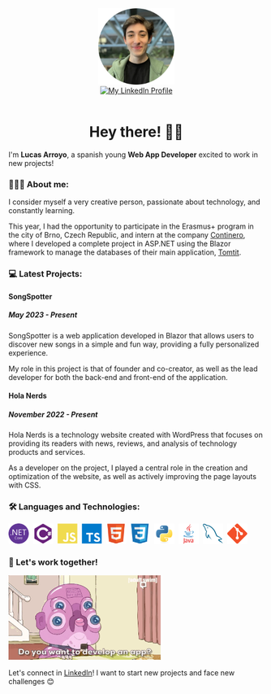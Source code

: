 <div id="header" align="center">
    <img src="img/me.png" width="150"/>

<div id="badges">
    <a href="https://www.linkedin.com/in/lucas-arroyo-174a28196/">
        <img src="https://img.shields.io/badge/LinkedIn-blue?style=for-the-badge&logo=linkedin&logoColor=white" alt="My LinkedIn Profile"/>
    </a>
</div>
<br>
<h1>Hey there! 👋🏻</h1>
</div>


I'm **Lucas Arroyo**, a spanish young **Web App Developer** excited to work in new projects!

### 🙋🏻‍♂️ About me:

I consider myself a very creative person, passionate about technology, and constantly learning.

This year, I had the opportunity to participate in the Erasmus+ program in the city of Brno, Czech Republic, and intern at the company [Continero](https://www.continero.com/en/), where I developed a complete project in ASP.NET using the Blazor framework to manage the databases of their main application, [Tomtit](https://www.tomtit.app/).



### 💻 Latest Projects:

#### SongSpotter
##### *May 2023 - Present*

SongSpotter is a web application developed in Blazor that allows users to discover new songs in a simple and fun way, providing a fully personalized experience.

My role in this project is that of founder and co-creator, as well as the lead developer for both the back-end and front-end of the application.

#### Hola Nerds
##### *November 2022 - Present*

Hola Nerds is a technology website created with WordPress that focuses on providing its readers with news, reviews, and analysis of technology products and services.

As a developer on the project, I played a central role in the creation and optimization of the website, as well as actively improving the page layouts with CSS.

### 🛠️ Languages and Technologies:

<div>
   <img src="https://github.com/devicons/devicon/blob/master/icons/dotnetcore/dotnetcore-original.svg" title="DotNet" alt="DotNet" width="40" height="40"/>&nbsp;
   <img src="https://github.com/devicons/devicon/blob/master/icons/csharp/csharp-plain.svg" title="C#" alt="C#" width="40" height="40"/>&nbsp;
   <img src="https://github.com/devicons/devicon/blob/master/icons/javascript/javascript-plain.svg" title="JS" alt="JS" width="40" height="40"/>&nbsp;
   <img src="https://github.com/devicons/devicon/blob/master/icons/typescript/typescript-plain.svg" title="TypeScript" alt="TypeScript" width="40" height="40"/>&nbsp;
   <img src="https://github.com/devicons/devicon/blob/master/icons/html5/html5-original.svg" title="HTML 5" alt="HTML 5" width="40" height="40"/>&nbsp;
   <img src="https://github.com/devicons/devicon/blob/master/icons/css3/css3-original.svg" title="CSS" alt="CSS" width="40" height="40"/>&nbsp;
   <img src="https://github.com/devicons/devicon/blob/master/icons/python/python-original.svg" title="Python" alt="Python" width="40" height="40"/>&nbsp;
   <img src="https://github.com/devicons/devicon/blob/master/icons/java/java-original-wordmark.svg" title="Java" alt="Java" width="40" height="40"/>&nbsp;
   <img src="https://github.com/devicons/devicon/blob/master/icons/mysql/mysql-original.svg" title="MySQL" alt="MySQL" width="40" height="40"/>&nbsp;
   <img src="https://github.com/devicons/devicon/blob/master/icons/git/git-original.svg" title="Git" alt="Git" width="40" height="40"/>&nbsp;


</div>


### 🤝 Let's work together!


<img src="img/develop.gif" width="300"/>

Let's connect in [LinkedIn](https://www.linkedin.com/in/lucas-arroyo-174a28196/)! I want to start new projects and face new challenges 😊